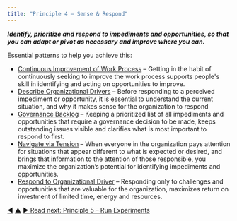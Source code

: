 ```yaml
---
title: "Principle 4 – Sense & Respond"
---
```




**_Identify, prioritize and respond to impediments and opportunities, so that you can adapt or pivot as necessary and improve where you can._**

Essential patterns to help you achieve this:

-   [Continuous Improvement of Work Process](continuous-improvement-of-work-process.html) – Getting in the habit of continuously seeking to improve the work process supports people's skill in identifying and acting on opportunities to improve.
-   [Describe Organizational Drivers](describe-organizational-drivers.html) – Before responding to a perceived impediment or opportunity, it is essential to understand the current situation, and why it makes sense for the organization to respond
-   [Governance Backlog](governance-backlog.html) – Keeping a prioritized list of all impediments and opportunities that require a governance decision to be made, keeps outstanding issues visible and clarifies what is most important to respond to first.
-   [Navigate via Tension](navigate-via-tension.html) – When everyone in the organization pays attention for situations that appear different to what is expected or desired, and brings that information to the attention of those responsible, you maximize the organization’s potential for identifying impediments and opportunities.
-   [Respond to Organizational Driver](respond-to-organizational-drivers.html) – Responding only to challenges and opportunities that are valuable for the organization,  maximizes return on investment of  limited time, energy and resources.


<div class="bottom-nav">
<a href="focus-on-value.html" title="Back to: Principle 3 – Focus on Value">◀</a> <a href="navigation.html" title="Up: Three Principles for Navigation">▲</a> <a href="run-experiments.html" title="Read next: Principle 5 – Run Experiments">▶ Read next: Principle 5 – Run Experiments</a>
</div>


<script type="text/javascript">
Mousetrap.bind('g n', function() {
    window.location.href = 'run-experiments.html';
    return false;
});
</script>

